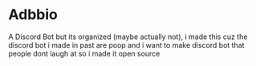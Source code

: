 # Adbbio
A Discord Bot but its organized (maybe actually not), i made this cuz the discord bot i made in past are poop and i want to make discord bot that people dont laugh at so i made it open source
